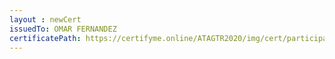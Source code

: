 ```yaml
--- 
layout : newCert 
issuedTo: OMAR FERNANDEZ 
certificatePath: https://certifyme.online/ATAGTR2020/img/cert/participant/OMARFERNANDEZ_58293.png
--- 
```

